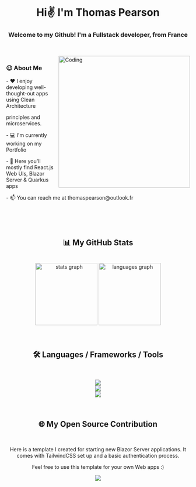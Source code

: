 <div align="center">
  
  # Hi✌️ I'm Thomas Pearson

  <!--
  <img src="https://img.freepik.com/premium-vector/abstract-dark-blue-modern-futuristic-science-technology-hi-tech-digital-abstract-dark-blue-colorful-design-banner-background-vector-abstract-graphic-design-banner-pattern-background-web-template_181182-33452.jpg"/>
  -->
  
  <h3> Welcome to my Github! I'm a Fullstack developer, from France <img height="15" width="25" src="https://upload.wikimedia.org/wikipedia/commons/thumb/6/62/Flag_of_France.png/1280px-Flag_of_France.png" /></h3>
  <br/>

</div>

<img align="right" alt="Coding" width="360" src="https://i.pinimg.com/originals/e4/26/70/e426702edf874b181aced1e2fa5c6cde.gif" />

<h3 align="left">😉 About Me</h3>
<div align="left">
  <p>- ❤️ I enjoy developing well-thought-out apps using Clean Architecture</p>
  <p>principles and microservices.</p>
  <p>- 💻 I'm currently working on my Portfolio</p>
  <p>- 👀 Here you'll mostly find React.js Web UIs, Blazor Server & Quarkus apps</p>
  <p>- 📫 You can reach me at thomaspearson@outlook.fr</p>
</div>

<br/>
<br/>
<br/>

<h2 align="center">📊 My GitHub Stats</h2>
<br/>

<div align="center">
  <img src="https://github-readme-stats.vercel.app/api?username=ThomasJson&hide_title=false&hide_rank=false&show_icons=true&include_all_commits=true&count_private=true&disable_animations=false&theme=vue&locale=en&hide_border=false&order=1" height="170" alt="stats graph"  />
  <img src="https://github-readme-stats.vercel.app/api/top-langs?username=ThomasJson&locale=en&hide_title=false&layout=compact&card_width=320&langs_count=5&theme=vue&hide_border=false&order=2" height="170" alt="languages graph"  />
</div>

<br/>
<br/>

<h2 align="center">🛠 Languages / Frameworks / Tools</h2>
<br/>

<p align="center">
  <a href="https://skillicons.dev">
    <img src="https://skillicons.dev/icons?i=dotnet,visualstudio,cs,idea,java,hibernate,maven,docker,php,powershell,postman" />
    <br/>
    <img src="https://skillicons.dev/icons?i=vscode,npm,react,tailwind,js,html,css" />
    <br/>
    <img src="https://skillicons.dev/icons?i=github,git,notion" />
  </a>
</p>

<br/>

<h2 align="center">🌐 My Open Source Contribution</h2>
<br/>

<div align="center">
  <p>Here is a template I created for starting new Blazor Server applications. It comes with TailwindCSS set up and a basic authentication process.</p>
  <p>Feel free to use this template for your own Web apps :)</p>
  <a href="https://github.com/ThomasJson/Blazor-Template">
    <img src="https://gh-card.dev/repos/ThomasJson/Blazor-Template.svg?fullname=">
  </a>
</div>

<!--
<details align="center">
  <summary><h2>🧑‍💻 My Coding Journey</h2></summary>
  Blabla
</details>
-->

<!--
**ThomasJson/ThomasJson** is a ✨ _special_ ✨ repository because its `README.md` (this file) appears on your GitHub profile.

Here are some ideas to get you started:

<p>StreetFood-React is the Streetfood Web UI, developed on React.js</p>
<p>Streetfood-APIs are microservices developed on Quarkus</p>
<p>Quill is a Web Notepad application developed on Blazor Server</p>
<p>SiamSyntax is a translation app developed on WPF</p>
<p>Blazor-Template is a template I created to start new Blazor Server applications</p>

- 🔭 I’m currently working on ...
- 🌱 I’m currently learning ...
- 👯 I’m looking to collaborate on ...
- 🤔 I’m looking for help with ...
- 💬 Ask me about ...
- 📫 How to reach me: ...
- 😄 Pronouns: ...
- ⚡ Fun fact: ...
-->
